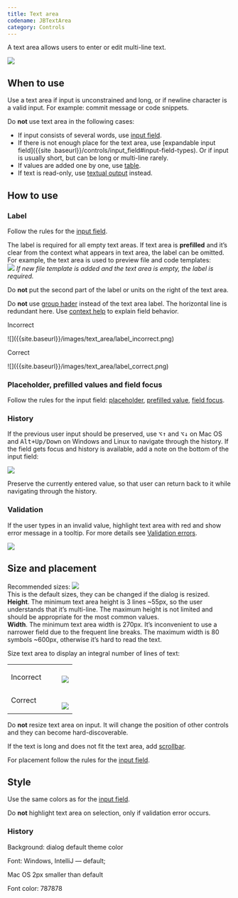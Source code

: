 ```yaml
---
title: Text area
codename: JBTextArea
category: Controls
---
```


A text area allows users to enter or edit multi-line text.

![]({{site.baseurl}}/images/text_area/text_area_example.png)

## When to use

Use a text area if input is unconstrained and long, or if newline character is a valid input. For example: commit 
message or code snippets. 

Do **not** use text area in the following cases:

* If input consists of several words, use [input field]({{site.baseurl}}/controls/input_field).
* If there is not enough place for the text area, use [expandable input field]({{site
.baseurl}}/controls/input_field#input-field-types). Or if input is usually short, but can be long or multi-line rarely.
* If values are added one by one, use [table]({{site.baseurl}}/controls/table).
* If text is read-only, use [textual output]({{site.baseurl}}/controls/text_output) instead.


## How to use

### Label

Follow the rules for the [input field]({{site.baseurl}}/controls/input_field/).

The label is required for all empty text areas. If text area is **prefilled** and it’s clear from the context what 
appears in text area, the label can be omitted. For example, the text area is used to preview file and code templates:  
![]({{site.baseurl}}/images/text_area/no_label.png)
*If new file template is added and the text area is empty, the label is required.*

Do **not** put the second part of the label or units on the right of the text area.

Do **not** use [group hader]({{site.baseurl}}/controls/group_header) instead of the text area label. The horizontal 
line is redundant here. Use [context help]({{site.baseurl}}/principles/context_help) to explain field behavior.
<p class="label incorrect noanchor">Incorrect</p>
![]({{site.baseurl}}/images/text_area/label_incorrect.png)

<p class="label correct noanchor">Correct</p>
![]({{site.baseurl}}/images/text_area/label_correct.png)


### Placeholder, prefilled values and field focus

Follow the rules for the input field: [placeholder]({{site.baseurl}}/controls/input_field#placeholder), [prefilled 
value]({{site.baseurl}}/controls/input_field#prefilled-value), [field focus]({{site.baseurl}}/controls/input_field#field-focus).


### History

If the previous user input should be preserved, use <kbd>⌥↑</kbd> and <kbd>⌥↓</kbd> on Mac OS and <kbd>Alt+Up/Down</kbd> on Windows and Linux to navigate through the history. If the field gets focus and history is available, add a note on the bottom of the input field:

![]({{site.baseurl}}/images/text_area/history.png)

Preserve the currently entered value, so that user can return back to it while navigating through the history.


### Validation

If the user types in an invalid value, highlight text area with red and show error message in a tooltip. For more details see [Validation errors]({{site.baseurl}}/principles/validation_errors/).

![]({{site.baseurl}}/images/text_area/error.png)



## Size and placement

Recommended sizes:
![]({{site.baseurl}}/images/text_area/sizes.png)  
This is the default sizes, they can be changed if the dialog is resized.  
**Height**. The minimum text area height is 3 lines ~55px, so the user understands that it’s multi-line. The maximum 
height is not limited and should be appropriate for the most common values.  
**Width**. The minimum text area width is 270px. It’s inconvenient to use a narrower field due to the frequent line 
breaks. The maximum width is 80 symbols ~600px, otherwise it’s hard to read the text.

Size text area to display an integral number of lines of text:

<table>
    <tr>
        <td> <p class="label incorrect">Incorrect</p> </td>
        <td> <img src="{{site.baseurl}}/images/text_area/size_2.png" style="margin-bottom: -10px; margin-left: 30px"> </td>         
    </tr>
    <tr>
        <td> <p class="label correct" style="margin-top: 10px;">Correct</p> </td>
        <td> <img src="{{site.baseurl}}/images/text_area/size_3.png" style="margin-top: 10px; margin-left: 30px; margin-bottom: -10px"> </td>
    </tr>
</table>


Do **not** resize text area on input. It will change the position of other controls and they can become 
hard-discoverable.

If the text is long and does not fit the text area, add [scrollbar]({{site.baseurl}}/controls/scrollbar).

For placement follow the rules for the [input field]({{site.baseurl}}/controls/input_field).


## Style
Use the same colors as for the [input field]({{site.baseurl}}/controls/input_field/).

Do **not** highlight text area on selection, only if validation error occurs.


### History
<p class="noanchor">Background: dialog default theme color</p>  
<p class="noanchor">Font: Windows, IntelliJ — default;</p>
<p class="noanchor">Mac OS 2px smaller than default</p>
<p class="noanchor">Font color: 787878</p>






